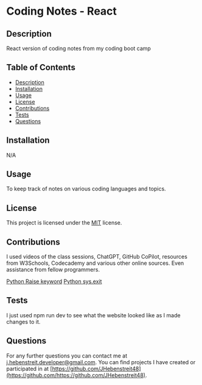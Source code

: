 # Coding Notes - React

## Description

React version of coding notes from my coding boot camp

## Table of Contents

- [Description](#description)
- [Installation](#installation)
- [Usage](#usage)
- [License](#license)
- [Contributions](#contributions)
- [Tests](#tests)
- [Questions](#questions)

## Installation

N/A

## Usage

To keep track of notes on various coding languages and topics.

## License
  This project is licensed under the [MIT](https://opensource.org/license/MIT) license.

## Contributions

I used videos of the class sessions, ChatGPT, GitHub CoPilot, resources from W3Schools, Codecademy and various other online sources. Even assistance from fellow programmers.

[Python Raise keyword](https://www.w3schools.com/python/ref_keyword_raise.asp)
[Python sys.exit](https://www.google.com/search?q=sys.exit+python&oq=sys.exit+python&gs_lcrp=EgZjaHJvbWUyCQgAEEUYORiABDIHCAEQABiABDIHCAIQABiABDIICAMQABgWGB4yCAgEEAAYFhgeMggIBRAAGBYYHjIICAYQABgWGB4yCAgHEAAYFhgeMggICBAAGBYYHjIICAkQABgWGB7SAQgzMDM1ajBqN6gCALACAA&sourceid=chrome&ie=UTF-8)

## Tests

I just used npm run dev to see what the website looked like as I made changes to it.
  
## Questions

For any further questions you can contact me at [j.hebenstreit.developer@gmail.com](mailto:j.hebenstreit.developer@gmail.com). You can find projects I have created or participated in at [https://github.com/JHebenstreit48](https://github.com/https://github.com/JHebenstreit48).

